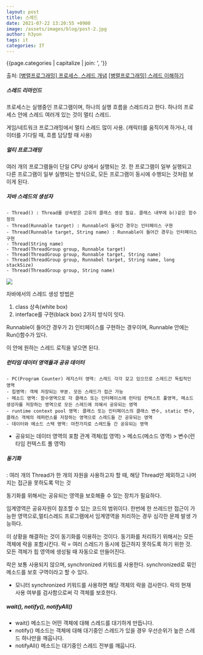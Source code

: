 ```yaml
---
layout: post
title: 스레드
date: 2021-07-22 13:20:55 +0900
image: /assets/images/blog/post-2.jpg
author: h3yon
tags: it
categories: IT
---
```


{{page.categories | capitalize | join: ', '}}

출처:
[[병렬프로그래밍] 프로세스, 스레드 개념](https://12bme.tistory.com/65?category=682904)
[[병렬프로그래밍] 스레드 이해하기](https://12bme.tistory.com/66?category=682904)

##### 스레드 리마인드

프로세스는 실행중인 프로그램이며, 하나의 실행 흐름을 스레드라고 한다.
하나의 프로세스 안에 스레드 여러개 있는 것이 멀티 스레드.

게임/네트워크 프로그래밍에서 멀티 스레드 많이 사용.
(캐릭터를 움직이게 하거나, 데이터를 기다릴 때, 흐름 담당할 때 사용)

##### 멀티 프로그래밍

여러 개의 프로그램들이 단일 CPU 상에서 실행되는 것.
한 프로그램이 일부 실행되고 다른 프로그램이 일부 실행되는 방식으로,
모든 프로그램이 동시에 수행되는 것처럼 보이게 된다.

##### 자바 스레드의 생성자

```
- Thread() : Thread를 상속받은 고유의 클래스 생성 필요. 클래스 내부에 b()같은 함수 정의
- Thread(Runnable target) : Runnable이 들어간 경우는 인터페이스 구현
- Thread(Runnable target, String name) : Runnable이 들어간 경우는 인터페이스 구현
- Thread(String name)
- Thread(ThreadGroup group, Runnable target)
- Thread(ThreadGroup group, Runnable target, String name)
- Thread(ThreadGroup group, Runnabel target, String name, long stackSize)
- Thread(ThreadGroup group, String name)
```

<img src = https://user-images.githubusercontent.com/46602874/126585075-77d26485-71fd-403a-9903-de060aceb583.png/>

자바에서의 스레드 생성 방법은

1. class 상속(white box)
2. interface를 구현(black box)
   2가지 방식이 잇다.

Runnable이 들어간 경우가 2) 인터페이스를 구현하는 경우이며,
Runnable 안에는 Run()함수가 있다.

이 안에 원하는 스레드 로직을 넣으면 된다.

##### 런타임 데이터 영역들과 공유 데이터

```
- PC(Program Counter) 레지스터 영역: 스레드 각각 갖고 있으므로 스레드간 독립적인 영역
- 힙영역: 객체 저장되는 부분. 모든 스레드가 접근 가능
- 메소드 영역: 함수영역으로 각 클래스 또는 인터페이스에 런타임 컨텍스트 풀영역, 메소드 생성자를 저장하는 영역으로 모든 스레드에 의해서 공유되는 영역
- runtime context pool 영역: 클래스 또는 인터페이스의 클래스 변수, static 변수, 클래스 객체의 레퍼런스를 저장하는 영역으로 스레드들 간 공유되는 영역
- 데이터와 메소드 스택 영역: 마찬가지로 스레드들 간 공유되는 영역
```

- 공유되는 데이터 영역의 포함 관계
  객체(힙 영역) > 메소드(메소드 영역) > 변수(런타임 컨텍스트 풀 영역)

##### 동기화

: 여러 개의 Thread가 한 개의 자원을 사용하고자 할 때, 해당 Thread만 제외하고 나머지는 접근을 못하도록 막는 것

동기화를 위해서는 공유되는 영역을 보호해줄 수 있는 장치가 필요하다.

임계영역은 공유자원이 참조할 수 있는 코드의 범위이다.
한번에 한 쓰레드만 접근이 가능한 영역으로,멀티스레드 프로그램에서 임계영역을 처리하는 경우 심각한 문제 발생 가능하다.

이 상황을 해결하는 것이 동기화를 이용하는 것이다.
동기화를 처리하기 위해서는 모든 객체에 락을 포함시킨다.
락 = 여러 스레드가 동시에 접근하지 못하도록 하기 위한 것. 모든 객체가 힙 영역에 생성될 때 자동으로 만들어진다.

락은 보통 사용되지 않으며, synchronized 키워드를 사용한다.
synchronized로 묶인 메소드를 보호 구역이라고 할 수 있다.

- 모니터
  synchronized 키워드를 사용하면 해당 객체의 락을 검사한다. 락의 현재 사용 여부를 검사함으로써 각 객체를 보호한다.

##### wait(), notify(), notifyAll()

- wait() 메소드는 어떤 객체에 대해 스레드를 대기하게 만듭니다.
- notify() 메소드는 객체에 대해 대기중인 스레드가 있을 경우 우선순위가 높은 스레드 하나만을 깨웁니다.
- notifyAll() 메소드는 대기중인 스레드 전부를 깨웁니다.
